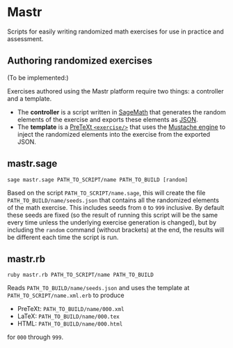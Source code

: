 # Mastr

Scripts for easily writing randomized math exercises
for use in practice and assessment.

## Authoring randomized exercises

(To be implemented:)

Exercises authored using the Mastr platform require two things:
a controller and a template.

- The **controller** is a
  script written in [SageMath](https://www.sagemath.org/)
  that generates the random elements of the exercise and
  exports these elements as [JSON](https://www.json.org/json-en.html).
- The **template** is a [PreTeXt `<exercise/>`](https://pretextbook.org)
  that uses the [Mustache engine](https://mustache.github.io/)
  to inject the randomized elements into the exercise from the exported JSON.


## mastr.sage

```
sage mastr.sage PATH_TO_SCRIPT/name PATH_TO_BUILD [random]
```

Based on the script `PATH_TO_SCRIPT/name.sage`,
this will create the file `PATH_TO_BUILD/name/seeds.json` that
contains all the randomized elements of the math exercise.
This includes seeds from `0` to `999` inclusive.
By default these seeds are fixed (so the result of running this
script will be the same every time unless the underlying exercise
generation is changed), but by including the `random` command
(without brackets) at the end, the results will be different
each time the script is run.

## mastr.rb

```
ruby mastr.rb PATH_TO_SCRIPT/name PATH_TO_BUILD
```

Reads `PATH_TO_BUILD/name/seeds.json` and uses the template at
`PATH_TO_SCRIPT/name.xml.erb` to produce

- PreTeXt: `PATH_TO_BUILD/name/000.xml`
- LaTeX: `PATH_TO_BUILD/name/000.tex`
- HTML: `PATH_TO_BUILD/name/000.html`

for `000` through `999`.
